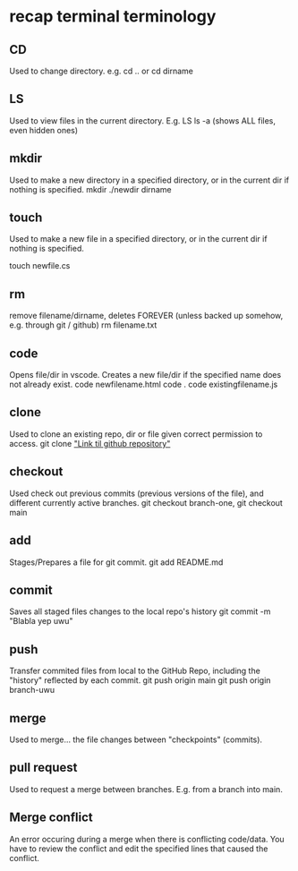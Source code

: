 # recap terminal terminology

## CD

Used to change directory. e.g. cd .. or cd dirname

## LS

Used to view files in the current directory. E.g. LS
ls -a (shows ALL files, even hidden ones)

## mkdir

Used to make a new directory in a specified directory, or in the current dir if nothing is specified.
mkdir ./newdir dirname

## touch

Used to make a new file in a specified directory, or in the current dir if nothing is specified.

touch newfile.cs

## rm

remove filename/dirname, deletes FOREVER (unless backed up somehow, e.g. through git / github)
rm filename.txt

## code

Opens file/dir in vscode. Creates a new file/dir if the specified name does not already exist.
code newfilename.html
code .
code existingfilename.js

## clone

Used to clone an existing repo, dir or file given correct permission to access.
git clone ["Link til github repository"](https://github.com/LudvigAlvir/BED-2025)

## checkout

Used check out previous commits (previous versions of the file), and different currently active branches.
git checkout branch-one, git checkout main

## add

Stages/Prepares a file for git commit.
git add README.md

## commit

Saves all staged files changes to the local repo's history
git commit -m "Blabla yep uwu"

## push

Transfer commited files from local to the GitHub Repo, including the "history" reflected by each commit.
git push origin main
git push origin branch-uwu

## merge

Used to merge... the file changes between "checkpoints" (commits).

## pull request

Used to request a merge between branches. E.g. from a branch into main.

## Merge conflict

An error occuring during a merge when there is conflicting code/data. You have to review the conflict and edit the specified lines that caused the conflict.
